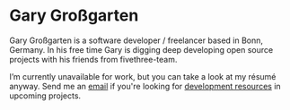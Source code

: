 # Gary Großgarten

Gary Großgarten is a software developer / freelancer based in Bonn, Germany.
In his free time Gary is digging deep developing open source projects with his friends from fivethree-team.

I’m currently unavailable for work, but you can take a look at my résumé anyway.
Send me an <a href="mailto:gary@fivethree.io">email</a> if you're looking for <a href="https://www.fivethree.io">development resources</a> in upcoming projects.
